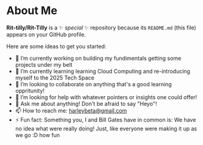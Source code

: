# About Me


**Rit-tilly/Rit-Tilly** is a ✨ _special_ ✨ repository because its `README.md` (this file) appears on your GitHub profile.

Here are some ideas to get you started:

- 🔭 I’m currently working on building my fundimentals getting some projects under my belt
- 🌱 I’m currently learning learning Cloud Computing and re-introducing myself to the 2025 Tech Space
- 👯 I’m looking to collaborate on anything that's a good learning oppritunity!
- 🤔 I’m looking for help with whatever pointers or insights one could offer!
- 💬 Ask me about anything! Don't be afraid to say "Heyo"!
- 📫 How to reach me: harleybeta@gmail.com
- ⚡ Fun fact: Something you, I and Bill Gates have in common is: We have no idea what were really doing! Just, like everyone were making it up as we go :D how fun

